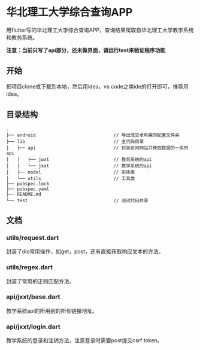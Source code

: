 # 华北理工大学综合查询APP

用flutter写的华北理工大学综合查询APP，查询结果爬取自华北理工大学教学系统和教务系统。

**注意：当前只写了api部分，还未做界面，请运行test来验证程序功能**

## 开始

把项目clone或下载到本地，然后用idea，vs code之类ide的打开即可，推荐用idea。

## 目录结构

```
.
├── android                             // 导出成安卓所需的配置文件夹
├── lib                                 // 主代码目录
│   ├── api                             // 封装访问网站并获取数据的一系列api
│   │   ├── jwxt                        // 教务系统的api
│   │   └── jxxt                        // 教学系统的api
│   ├── model                           // 实体类
│   └── utils                           // 工具类
├── pubspec.lock
├── pubspec.yaml
├── README.md
└── test                                // 测试代码目录
```

## 文档

### utils/request.dart

封装了dio常用操作，如get，post，还有直接获取响应文本的方法。

### utils/regex.dart

封装了常用的正则匹配方法。

### api/jxxt/base.dart

教学系统api的所用到的所有链接地址。

### api/jxxt/login.dart

教学系统的登录和注销方法，注意登录时需要post提交csrf token。

